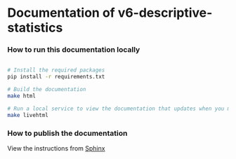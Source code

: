 # Documentation of v6-descriptive-statistics

### How to run this documentation locally

```bash

# Install the required packages
pip install -r requirements.txt

# Build the documentation
make html

# Run a local service to view the documentation that updates when you make changes
make livehtml
```

### How to publish the documentation

View the instructions from [Sphinx](https://sphinx-rtd-tutorial.readthedocs.io/en/latest/read-the-docs.html)